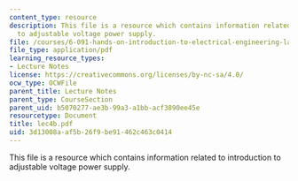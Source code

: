 ```yaml
---
content_type: resource
description: This file is a resource which contains information related to introduction
  to adjustable voltage power supply.
file: /courses/6-091-hands-on-introduction-to-electrical-engineering-lab-skills-january-iap-2008/3d13008aaf5b26f9be91462c463c0414_lec4b.pdf
file_type: application/pdf
learning_resource_types:
- Lecture Notes
license: https://creativecommons.org/licenses/by-nc-sa/4.0/
ocw_type: OCWFile
parent_title: Lecture Notes
parent_type: CourseSection
parent_uid: b5070277-ae3b-99a3-a1bb-acf3890ee45e
resourcetype: Document
title: lec4b.pdf
uid: 3d13008a-af5b-26f9-be91-462c463c0414
---
```

This file is a resource which contains information related to introduction to adjustable voltage power supply.